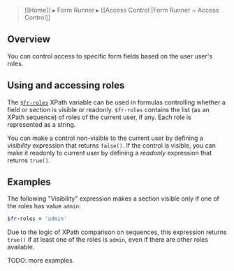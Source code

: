 > [[Home]] ▸ Form Runner ▸ [[Access Control |Form Runner ~ Access Control]]

## Overview

You can control access to specific form fields based on the user user's roles.

## Using and accessing roles

The [`$fr-roles`][1] XPath variable can be used in formulas controlling whether a field or section is visible or readonly. `$fr-roles` contains the list (as an XPath sequence) of roles of the current user, if any. Each role is represented as a string.

You can make a control non-visible to the current user by defining a _visibility_ expression that returns `false()`. If the control is visible, you can make it readonly to current user by defining a _readonly_ expression that returns `true()`.

## Examples

The following "Visibility" expression makes a section visible only if one of the roles has value `admin`:

``` ruby
$fr-roles = 'admin'
```

Due to the logic of XPath comparison on sequences, this expression returns `true()` if at least one of the roles is `admin`, even if there are other roles available.

TODO: more examples.

[1]: http://wiki.orbeon.com/forms/doc/user-guide/form-builder-user-guide/xpath-expressions#TOC-Scenario:-checking-the-role-s-of-the-current-user
[2]: http://wiki.orbeon.com/forms/doc/user-guide/form-builder-user-guide/control-validation-dialog
